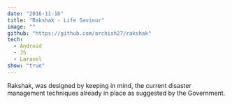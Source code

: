 ```yaml
---
date: "2016-11-16"
title: "Rakshak - Life Saviour"
image: ""
github: "https://github.com/archish27/rakshak"
tech:
  - Android
  - JS
  - Laravel
show: "true"
---
```


Rakshak, was designed by keeping in mind, the current disaster management techniques already in place as suggested by the Government.
